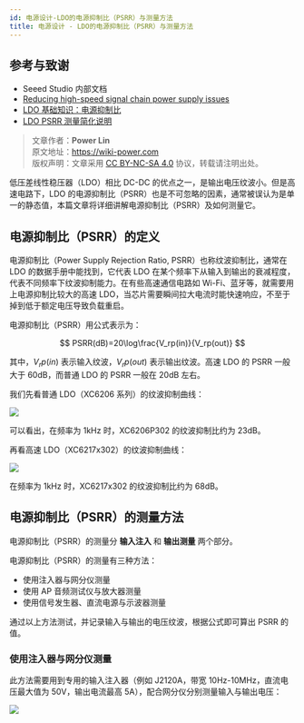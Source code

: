 ```yaml
---
id: 电源设计-LDO的电源抑制比（PSRR）与测量方法
title: 电源设计 - LDO的电源抑制比（PSRR）与测量方法
---
```


## 参考与致谢

- Seeed Studio 内部文档
- [Reducing high-speed signal chain power supply issues](https://e2e.ti.com/blogs_/b/powerhouse/posts/reducing-high-speed-signal-chain-power-supply-issues)
- [LDO 基础知识：电源抑制比](https://e2echina.ti.com/blogs_/b/analogwire/posts/ldo)
- [LDO PSRR 测量简化说明](https://www.ti.com/cn/lit/an/zhca089/zhca089.pdf?ts=1650452714023&ref_url=https%253A%252F%252Fwww.google.com%252F)

> 文章作者：**Power Lin**  
> 原文地址：<https://wiki-power.com>  
> 版权声明：文章采用 [CC BY-NC-SA 4.0](https://creativecommons.org/licenses/by/4.0/deed.zh) 协议，转载请注明出处。

低压差线性稳压器（LDO）相比 DC-DC 的优点之一，是输出电压纹波小。但是高速电路下，LDO 的电源抑制比（PSRR）也是不可忽略的因素，通常被误认为是单一的静态值，本篇文章将详细讲解电源抑制比（PSRR）及如何测量它。

## 电源抑制比（PSRR）的定义

电源抑制比（Power Supply Rejection Ratio, PSRR）也称纹波抑制比，通常在 LDO 的数据手册中能找到，它代表 LDO 在某个频率下从输入到输出的衰减程度，代表不同频率下纹波抑制能力。在有些高速通信电路如 Wi-Fi、蓝牙等，就需要用上电源抑制比较大的高速 LDO，当芯片需要瞬间拉大电流时能快速响应，不至于掉到低于额定电压导致负载重启。

电源抑制比（PSRR）用公式表示为：

$$
PSRR(dB)=20\log\frac{V_rp(in)}{V_rp(out)}
$$

其中，$V_rp(in)$ 表示输入纹波，$V_rp(out)$ 表示输出纹波。高速 LDO 的 PSRR 一般大于 60dB，而普通 LDO 的 PSRR 一般在 20dB 左右。

我们先看普通 LDO（XC6206 系列）的纹波抑制曲线：

![](https://wiki-media-1253965369.cos.ap-guangzhou.myqcloud.com/img/20220421142140.png)

可以看出，在频率为 1kHz 时，XC6206P302 的纹波抑制比约为 23dB。

再看高速 LDO（XC6217x302）的纹波抑制曲线：

![](https://wiki-media-1253965369.cos.ap-guangzhou.myqcloud.com/img/20220421141923.png)

在频率为 1kHz 时，XC6217x302 的纹波抑制比约为 68dB。

## 电源抑制比（PSRR）的测量方法

电源抑制比（PSRR）的测量分 **输入注入** 和 **输出测量** 两个部分。

电源抑制比（PSRR）的测量有三种方法：

- 使用注入器与网分仪测量
- 使用 AP 音频测试仪与放大器测量
- 使用信号发生器、直流电源与示波器测量

通过以上方法测试，并记录输入与输出的电压纹波，根据公式即可算出 PSRR 的值。

### 使用注入器与网分仪测量

此方法需要用到专用的输入注入器（例如 J2120A，带宽 10Hz-10MHz，直流电压最大值为 50V，输出电流最高 5A），配合网分仪分别测量输入与输出电压：

![](https://wiki-media-1253965369.cos.ap-guangzhou.myqcloud.com/img/20220421145125.png)
   